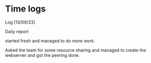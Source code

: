 # Time logs

Log [13/09/23]

Daily report

started fresh and managed to do more work. 

Asked the team for some resource sharing and managed to create the webserver and got the peering done.










